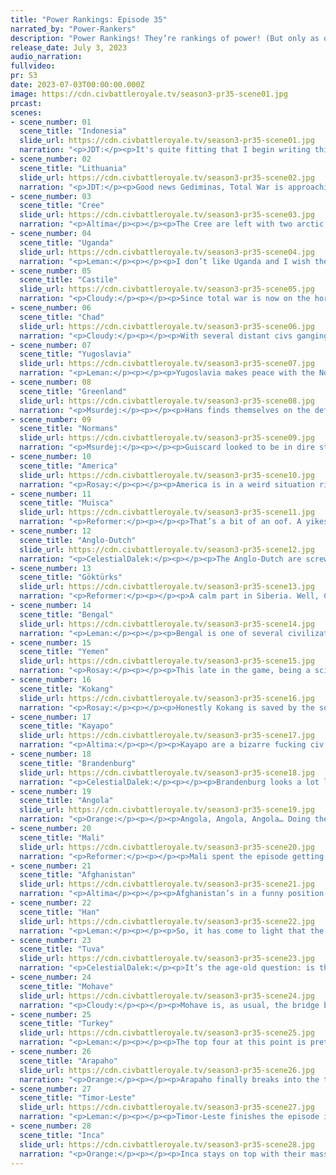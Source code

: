 ```yaml
---
title: "Power Rankings: Episode 35"
narrated_by: "Power-Rankers"
description: "Power Rankings! They’re rankings of power! (But only as of the instant of the end of the previous episode, as these are not meant to be future predictions!) Power Rankings!"
release_date: July 3, 2023
audio_narration:
fullvideo:
pr: S3
date: 2023-07-03T00:00:00.000Z
image: https://cdn.civbattleroyale.tv/season3-pr35-scene01.jpg
prcast:
scenes:
- scene_number: 01
  scene_title: "Indonesia"
  slide_url: https://cdn.civbattleroyale.tv/season3-pr35-scene01.jpg
  narration: "<p>JDT:</p><p>It's quite fitting that I begin writing this writeup in the real life location of their death - Singapore. Indonesia, negaraku, a certain fixture of the royale. After a fairly painful and slow early game, Indonesia started ramping up with impactful settles and opportunistic attacks, most famously killing the Philippines and creating a grand army capable of terrorizing the seas. They reigned side-by-side with their fellow Indonesian vote-in Timor-Leste, joint powers strong in their own right. This continued until Indonesia attacked Kokang. Despite having a clear advantage, they instead sued for peace with nothing but luxuries, a large mistake that put them in at least 20 turns of anarchy, greatly ruining their production and science gain. A war with Bengal, then considered a paper tiger, resulted in a stalemate, and in the confusion, the Timorese took upon their inherited hatred of Indonesian oppression and demolished them. Left with only 4 cities around Malaya, the only thing of note they did afterwards was giving Semarang to Afghanistan for no reason, and now they’re dead. A pitiful end for a nation that once brimmed with potential, a necessary end for another one to bloom. </p>"
- scene_number: 02
  scene_title: "Lithuania"
  slide_url: https://cdn.civbattleroyale.tv/season3-pr35-scene02.jpg
  narration: "<p>JDT:</p><p>Good news Gediminas, Total War is approaching! That means your continued suffering of Iberian exile is almost over.  The real question that lingers though, is whether Lithuania will be able to survive until Total War.</p>"
- scene_number: 03
  scene_title: "Cree"
  slide_url: https://cdn.civbattleroyale.tv/season3-pr35-scene03.jpg
  narration: "<p>Altima</p><p></p><p>The Cree are left with two arctic cities for a grave. In the coming total war, they will die quite quickly; their only hope to die in a higher rank is that their remoteness lets them last longer than other powers. That hope is reasonably legitimate; there are other powers of functionally equal weakness but greater accessibility. We shall see if enough of the Yugoslavias, Chads, Ugandas, and Lithuanias die to bump their rank up; but as is, they do seem decently likely to just get murk’d early into the convalescence.</p>"
- scene_number: 04
  scene_title: "Uganda"
  slide_url: https://cdn.civbattleroyale.tv/season3-pr35-scene04.jpg
  narration: "<p>Leman:</p><p></p><p>I don’t like Uganda and I wish they were eliminated 400 turns ago.</p>"
- scene_number: 05
  scene_title: "Castile"
  slide_url: https://cdn.civbattleroyale.tv/season3-pr35-scene05.jpg
  narration: "<p>Cloudy:</p><p></p><p>Since total war is now on the horizon and nexuses have been sighted in Kayapo and Turkey, Castile is no longer as safe as it once was, and elimination is becoming a possibility. All it would take is one stray nexus smashing into their city and Isabella is gone for real this time. Considering that, we’ve dropped them 3 ranks.</p>"
- scene_number: 06
  scene_title: "Chad"
  slide_url: https://cdn.civbattleroyale.tv/season3-pr35-scene06.jpg
  narration: "<p>Cloudy:</p><p></p><p>With several distant civs ganging up on Chad as of late, we’re beginning to wonder whether Chad will survive until total war. All it would take is Turkey or Angola rolling over in their sleep...</p>"
- scene_number: 07
  scene_title: "Yugoslavia"
  slide_url: https://cdn.civbattleroyale.tv/season3-pr35-scene07.jpg
  narration: "<p>Leman:</p><p></p><p>Yugoslavia makes peace with the Normans, managing to sneak out of the war holding onto Salerno! This isn’t going to help Tito much when total war breaks out, but honestly, I expect them to embarrass just one more significantly more powerful civ on their way out.</p>"
- scene_number: 08
  scene_title: "Greenland"
  slide_url: https://cdn.civbattleroyale.tv/season3-pr35-scene08.jpg
  narration: "<p>Msurdej:</p><p></p><p>Hans finds themselves on the defensive as Arapaho, finished with the Cree, turns her gaze on them. Unfortunately, that means Hansa has been kicked out of 20% of their cities, including their capital. This could quickly  lead to them being wiped away, despite having legions of paratroopers kicking around in Brandenburg.</p>"
- scene_number: 09
  scene_title: "Normans"
  slide_url: https://cdn.civbattleroyale.tv/season3-pr35-scene09.jpg
  narration: "<p>Msurdej:</p><p></p><p>Guiscard looked to be in dire straits in this part. Tito wrangled them into a peace deal which cost them their capital, and Angola continued to push them out of Africa. But then, Guiscard made a few key pushes taking back several cities and managing to hold them. Then, Han units began to overflow into these territories, preventing Angolan troops from advancing further. While this doesn’t bode well for Total War, it gives Guiscard more time to make some more savvy plays. He may be down, but he’s not out.</p>"
- scene_number: 10
  scene_title: "America"
  slide_url: https://cdn.civbattleroyale.tv/season3-pr35-scene10.jpg
  narration: "<p>Rosay:</p><p></p><p>America is in a weird situation right now where they're basically out of the game with all their neighbors surpassing them while being unable to go anywhere, but they're not entirely a non-factor. Now obviously Arapaho can just drop a tactical nuke and take out the US north east in a quick and easy war, but America can easily mess with the Anglo Dutch and Muisca in key geopolitical events. Also keep in mind America does have wacky green boom-booms, so they could easily screw even major powers at least a little bit if they enter a chemically altered state.</p>"
- scene_number: 11
  scene_title: "Muisca"
  slide_url: https://cdn.civbattleroyale.tv/season3-pr35-scene11.jpg
  narration: "<p>Reformer:</p><p></p><p>That’s a bit of an oof. A yikes even. Kayapo runs in, takes a few cities, and leaves without a word. But Muisca did not stand idly while this happened, and unleashed nuclear wrath on some of the most populous and utopian cities on the cylinder. That’s gotta sting. And it’s exactly the kind of petty vengeful behaviour I like to see! I can only hope this is the kind of attitude they’ll have when total war rolls around, ‘cause they definitely ain’t hitting enemy cities with conventional warfare. </p>"
- scene_number: 12
  scene_title: "Anglo-Dutch"
  slide_url: https://cdn.civbattleroyale.tv/season3-pr35-scene12.jpg
  narration: "<p>CelestialDalek:</p><p></p><p>The Anglo-Dutch are screwed when total war hits the cylinder. Even though, by some miracle, they are pulling even with Brandenburg on tech and have more effective science, their units are still markedly worse and fewer in number. Whoever kills Greenland quickly becomes a threat. Even America could bully them a bit. William will have to have fun flaunting his stats and the fact that he did far better than expected, managing to avoid being killed by Brandenburg and eventually usurping them in key stats. But when the curtain closes, it looks like death beckons.</p>"
- scene_number: 13
  scene_title: "Göktürks"
  slide_url: https://cdn.civbattleroyale.tv/season3-pr35-scene13.jpg
  narration: "<p>Reformer:</p><p></p><p>A calm part in Siberia. Well, Cree did get nuked into the stone age and banished to the north pole, but psh, that’s nothing. The Gökturk core is still a mess of citadels, and they’re still easy pickings for Han and Tuva. Don’t forget, 16th is in the bottom half of the living civs. </p>"
- scene_number: 14
  scene_title: "Bengal"
  slide_url: https://cdn.civbattleroyale.tv/season3-pr35-scene14.jpg
  narration: "<p>Leman:</p><p></p><p>Bengal is one of several civilizations that have become a parking lot of Han drones. Luckily, these drones are bugged and should not exist thanks to unit limits. Meaning Bengal has plenty of time to carpet and tech up before total war. Which they’re doing. Bengal almost doubled their military in the last episode.</p>"
- scene_number: 15
  scene_title: "Yemen"
  slide_url: https://cdn.civbattleroyale.tv/season3-pr35-scene15.jpg
  narration: "<p>Rosay:</p><p></p><p>This late in the game, being a science heavy civ is going to show diminishing returns. Now this isn't really significant for civs that are strong on their own merit and their big research base amplifies it (both Timor Leste and Turkey come to mind) but for civs who's rank is solo carried by their science generation, this is going to hurt. There are other civs that are going to suffer from this but the biggest loser is definitely going to be Yemen. Yemen's mid tier status is held up for the sole reason of them out-teching their non-turkish neighbors, and now their stats are going to slowly depict their harsh reality of future fodder to any neighbor, not just Turkey. Angola for example is not too much of a threat to Yemen right now, but slap some GDRs on them and suddenly Yemen is feeling awfully less cozy. Now granted there's still a few more parts until Yemen does reach max techs, which may result in them building a proper military industrial complex but that's an if that ignores Turkey finally seeing them as decent target practice.</p>"
- scene_number: 16
  scene_title: "Kokang"
  slide_url: https://cdn.civbattleroyale.tv/season3-pr35-scene16.jpg
  narration: "<p>Rosay:</p><p></p><p>Honestly Kokang is saved by the sole fact of its neighbors having better things to do. Han is dealing with a bankruptcy and Bengal is prepping to be Timor’s next likely target. The second that changes however is when we see if.</p>"
- scene_number: 17
  scene_title: "Kayapo"
  slide_url: https://cdn.civbattleroyale.tv/season3-pr35-scene17.jpg
  narration: "<p>Altima:</p><p></p><p>Kayapo are a bizarre fucking civ in a bizarre fucking position. They are one of the only civs to have capped out the tech tree. They have the smallest army of the top ten civs by stats, and almost a fifth the production of the Inca. The Muisca are an easy neighbor. The Inca are Kayapo’s other neighbor. They’re probably fucked, but between terrain and distance they may well last a while once Total War commeth.</p>"
- scene_number: 18
  scene_title: "Brandenburg"
  slide_url: https://cdn.civbattleroyale.tv/season3-pr35-scene18.jpg
  narration: "<p>CelestialDalek:</p><p></p><p>Brandenburg looks a lot less like a top contender and a lot more like a regional contender. Come total war, they will easily be able to take out the Anglo-Dutch and Yugoslavia, but they have a giant, Turkey-shaped issue. Brandenburg’s unit-making capacity has been stifled by an overflow of Greenlandic and Tuvan troops, they have really bad effective science (less than the Anglo-Dutch somehow), and poor tech (equal to the Anglo-Dutch). They need to eat a neighbor, and fast - the problem is, there’s nobody thin enough to take down fast enough.</p>"
- scene_number: 19
  scene_title: "Angola"
  slide_url: https://cdn.civbattleroyale.tv/season3-pr35-scene19.jpg
  narration: "<p>Orange:</p><p></p><p>Angola, Angola, Angola… Doing the narration and seeing you just fumble your invasion was very frustrating to say the least. I really thought the Normans were dead but instead they ended the part in basically the same place they started, over 80 turns of war and it was practically a standstill. How does this look Angola? Not good. Currently it’s looking like Mali will be able to just roll over you, Mali of all people! So go build up a proper army and do a proper invasion or else you’re dead in the water. </p>"
- scene_number: 20
  scene_title: "Mali"
  slide_url: https://cdn.civbattleroyale.tv/season3-pr35-scene20.jpg
  narration: "<p>Reformer:</p><p></p><p>Mali spent the episode getting a bit more buff, resorting to just watching while Angola ravaged Norman Africa, only for the Normans to invite Han “peacekeepers”, stalemating the war before Angola could decisively hold the Mediterranean coast. A curious case. Mali is far from the strongest civ on the cylinder, but they have a unique chance on account of weak neighbors. Angola, for one, will almost immediately have to face against Turkey, whereas Mali can commit almost everything against Angola. Kayapo’s minimal navy is unlikely to be much of a problem, as we’ve seen. Kayapo has bigger problems, anyway. But despite these positional advantages, I absolutely would not grant Mali a chance of U L T I M A T E  V I C T O R Y. Their weaknesses at this point are too much to bear, and even if they’ll vanquish Angola, an outside power will inevitably enter the fray and unite the continent before any local power can. </p>"
- scene_number: 21
  scene_title: "Afghanistan"
  slide_url: https://cdn.civbattleroyale.tv/season3-pr35-scene21.jpg
  narration: "<p>Altima</p><p></p><p>Afghanistan’s in a funny position going into Total War. Strong natural borders, not being broke and thus still researching effectively, their biggest neighbor is sparse on ground, their other neighbor is a runt… They have the potential to swing back out of their rut here; eat Bengal, exploit Turkey’s lack of Real Units, push out into the wider world and make a stab at winning it. They might also just get nuked into oblivion by the comically nuclear Turks. Total War’s complicated, man. Either way, having an actual chance puts them above a lot of people right now.</p>"
- scene_number: 22
  scene_title: "Han"
  slide_url: https://cdn.civbattleroyale.tv/season3-pr35-scene22.jpg
  narration: "<p>Leman:</p><p></p><p>So, it has come to light that the reason Han has an unending supply of UAV Drones is because unit limits is bugged and does not apply to them. Unfortunately, this is cheating, and these drones will be culled in the coming future. So Han’s military is going to be smaller than it is right now when Total War rolls around. Meanwhile, they’re 36 techs behind with a carpet full of outdated units.</p><p>Luckily, Han has a plan. First, during total war use the huge army to monster Kokang and Gokturks. Hopefully by losing a lot of units and gaining 20 cities, Han will finally restart its economy and start generating science. Then hope that Timor-Leste or Mohave or whoever are too busy fighting other civs to kill you until you can declare peace. Then, hope that peace lasts long enough that you can finish the tech tree and actually fight the big boys. See? There’s a plan. Everything is under control.</p>"
- scene_number: 23
  scene_title: "Tuva"
  slide_url: https://cdn.civbattleroyale.tv/season3-pr35-scene23.jpg
  narration: "<p>CelestialDalek:</p><p>It’s the age-old question: is there too much of a good thing? Tuva is learning that yes, there is. Due to a bug, Tuva is now overflowing the world with drones, which has led to them going bankrupt, which has led to them having zero science, which has led to them being abysmally behind in techs. They don’t even get to keep the drones before total war because of that bug! This is not good for them, but at least Tuvan cities are fairly productive. Until the drones are killed, Tuva will remain stuck and unable to dig themselves out of the hole they made. But, since they’re in a better position than some other civs with their high production, they get maybe a higher rank than they deserve.</p>"
- scene_number: 24
  scene_title: "Mohave"
  slide_url: https://cdn.civbattleroyale.tv/season3-pr35-scene24.jpg
  narration: "<p>Cloudy:</p><p></p><p>Mohave is, as usual, the bridge between the top superpowers and everyone else. They’re strong on paper, but their empire is awkwardly shaped, and they’re right in between the Inca and the Arapaho. Can they use total war to their advantage? We’re really not sure. All we know is that they’re going to need to strike hard and fast, but if they do, then they’ll still be in contention, even if the path isn’t easy.</p><p></p><p>In other news, Mohave still hasn’t joined the war.</p>"
- scene_number: 25
  scene_title: "Turkey"
  slide_url: https://cdn.civbattleroyale.tv/season3-pr35-scene25.jpg
  narration: "<p>Leman:</p><p></p><p>The top four at this point is pretty set-in-stone at this point, and Turkey is undoubtedly a member of this elite group of civilizations. They are ranked at the bottom of the four, but honestly, I think you could do just about any order of the top four and I wouldn’t have any complaints. They are all so close together.</p><p></p><p>Turkey has a few things setting it apart from its peers though. They have the most neighbors of all of them, and while none of those neighbors are incredibly strong, a few of them – Angola, Brandenburg, Tuva, and Afghanistan, aren’t quite pushovers. Turkey is also among the first civs to finish the tech tree. Even though Arapaho, Inca, Yemen, and Afghanistan are probably going to finish it up next part, this means Turkey gets a few cracks at Future Tech, which spawns units in CBR.  Plus, they’ve got 117 nukes. </p>"
- scene_number: 26
  scene_title: "Arapaho"
  slide_url: https://cdn.civbattleroyale.tv/season3-pr35-scene26.jpg
  narration: "<p>Orange:</p><p></p><p>Arapaho finally breaks into the top spot for number of cities after taking basically all of the Cree. They also have an army twice the size of anyone else, albeit an army that is almost entirely nukes… We will have to see how that army composition fares against an opponent who can match them in other ways. Anyways, the conquest of the Cree does put Arapaho pretty firmly above Mohave, sadly, and easily secures them their place as top dog of the continent. So now we just gotta see if Mohave will actually try and meet them or if Arapaho will take out another small nation and reaffirm their lead. </p>"
- scene_number: 27
  scene_title: "Timor-Leste"
  slide_url: https://cdn.civbattleroyale.tv/season3-pr35-scene27.jpg
  narration: "<p>Leman:</p><p></p><p>Timor-Leste finishes the episode in a more than satisfactory second place. It wasn’t an exciting part for them, but it was a productive one. Timor-Leste finished the tech tree, uploaded its population, regrew all the population they uploaded, and finally got around to putting Indonesia out of its misery.  Tim’s sitting pretty on the top of the stats ranking with massive population, military, and production stats, and honestly, if total war was starting now, I think Timor-Leste would be my pick for number one. </p>"
- scene_number: 28
  scene_title: "Inca"
  slide_url: https://cdn.civbattleroyale.tv/season3-pr35-scene28.jpg
  narration: "<p>Orange:</p><p></p><p>Inca stays on top with their massive stats, but I’d like to point out that more people ranked Timor-Leste first then the Inca. It just happened that no one else ranked Inca below three and someone ranked Timor-Leste fourth, which was apparently enough for Inca to get the crown. But anyways, they definitely do deserve their high rankings, they got a massive empire, have shown themselves to be able to crush their only continental rival, have insane production, and are set up to be able to conquer a lot of land easily without being in much danger. When total war starts after this part no doubt we will see them sweep South America and keep their Pacific holdings at the same time, and it’s only up from there. </p>"
---
```

